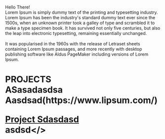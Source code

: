 Hello There! <br>
Lorem Ipsum is simply dummy text of the printing and typesetting industry. Lorem Ipsum has been the industry's standard dummy text ever since the 1500s, when an unknown printer took a galley of type and scrambled it to make a type specimen book. It has survived not only five centuries, but also the leap into electronic typesetting, remaining essentially unchanged.
<br>
<br>
It was popularised in the 1960s with the release of Letraset sheets containing Lorem Ipsum passages, and more recently with desktop publishing software like Aldus PageMaker including versions of Lorem Ipsum.

<h1>PROJECTS 
<br>
ASasadasdsa Aasdsad(https://www.lipsum.com/)

[Project Sdasdasd](https://github.com/yagiiiz)
<br> 
<textbox>asdsd</>

